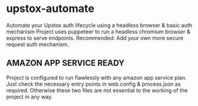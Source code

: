 # upstox-automate
Automate your Upstox auth lifecycle using a headless browser &amp; basic auth mechanism
Project uses puppeteer to run a headless chromium browser & express to serve endpoints. 
Recommended: Add your own more secure request auth mechanism.  


## AMAZON APP SERVICE READY 
Project is configured to run flawlessly with any amazon app service plan. 
Just check the necessary entry points in web.config & process.json as required. Otherwise these two files are not essential to the working of the project in any way. 
